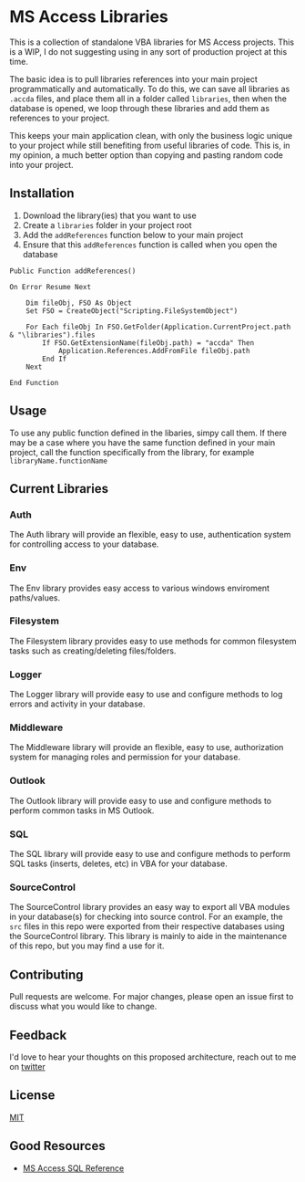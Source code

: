 # MS Access Libraries

This is a collection of standalone VBA libraries for MS Access projects. This is a WIP, I do not suggesting using in any sort of production project at this time.

The basic idea is to pull libraries references into your main project programmatically and automatically. To do this, we can save all libraries as `.accda` files, and place them all in a folder called `libraries`, then when the database is opened, we loop through these libraries and add them as references to your project. 

This keeps your main application clean, with only the business logic unique to your project while still benefiting from useful libraries of code. This is, in my opinion, a much better option than copying and pasting random code into your project.

## Installation

1. Download the library(ies) that you want to use
2. Create a `libraries` folder in your project root 
3. Add the `addReferences` function below to your main project
4. Ensure that this `addReferences` function is called when you open the database

```vba
Public Function addReferences()

On Error Resume Next

    Dim fileObj, FSO As Object
    Set FSO = CreateObject("Scripting.FileSystemObject")
    
    For Each fileObj In FSO.GetFolder(Application.CurrentProject.path & "\libraries").files
        If FSO.GetExtensionName(fileObj.path) = "accda" Then
            Application.References.AddFromFile fileObj.path
        End If
    Next
    
End Function
```

## Usage

To use any public function defined in the libaries, simpy call them. If there may be a case where you have the same function defined in your main project, call the function specifically from the library, for example `libraryName.functionName` 

## Current Libraries

### Auth
The Auth library will provide an flexible, easy to use, authentication system for controlling access to your database.

### Env
The Env library provides easy access to various windows enviroment paths/values.

### Filesystem
The Filesystem library provides easy to use methods for common filesystem tasks such as creating/deleting files/folders.

### Logger
The Logger library will provide easy to use and configure methods to log errors and activity in your database.

### Middleware
The Middleware library will provide an flexible, easy to use, authorization system for managing roles and permission for your database.

### Outlook
The Outlook library will provide easy to use and configure methods to perform common tasks in MS Outlook.

### SQL
The SQL library will provide easy to use and configure methods to perform SQL tasks (inserts, deletes, etc) in VBA for your database.

### SourceControl
The SourceControl library provides an easy way to export all VBA modules in your database(s) for checking into source control. For an example, the `src` files in this repo were exported from their respective databases using the SourceControl library. This library is mainly to aide in the maintenance of this repo, but you may find a use for it.

## Contributing
Pull requests are welcome. For major changes, please open an issue first to discuss what you would like to change.

## Feedback
I'd love to hear your thoughts on this proposed architecture, reach out to me on [twitter](https://twitter.com/WyattCastaned44)

## License
[MIT](https://choosealicense.com/licenses/mit/)

## Good Resources
- [MS Access SQL Reference](https://docs.microsoft.com/en-us/office/client-developer/access/desktop-database-reference/microsoft-access-sql-reference)